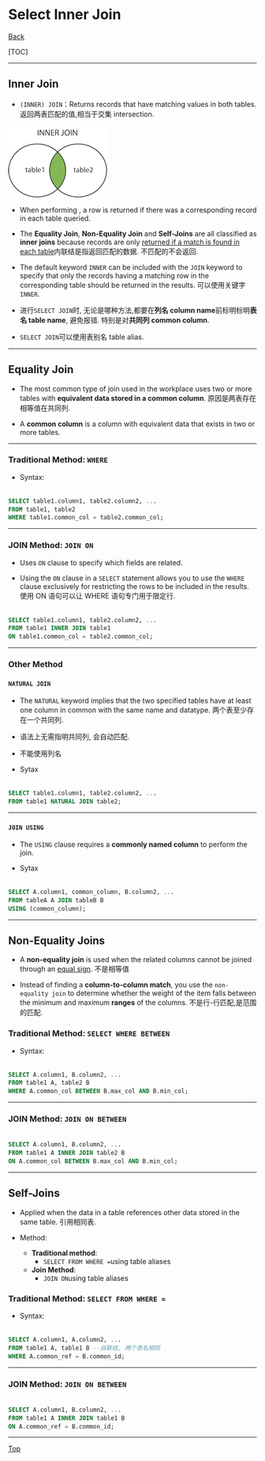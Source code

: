 # Select Inner Join

[Back](../../index.md)

[TOC]

---

## Inner Join

- `(INNER) JOIN`：Returns records that have matching values in both tables. 返回两表匹配的值,相当于交集 intersection.

![inner_join](../../pic/select/join_inner_join.gif)

- When performing , a row is returned if there was a corresponding record in each table queried.

- The **Equality Join**, **Non-Equality Join** and **Self-Joins** are all classified as **inner joins** because records are only <u>returned if a match is found in each table</u>内联结是指返回匹配的数据. 不匹配的不会返回.
  <br>

- The default keyword `INNER` can be included with the `JOIN` keyword to specify that only the records having a matching row in the corresponding table should be returned in the results. 可以使用关键字`INNER`.
  <br>

- 进行`SELECT JOIN`时, 无论是哪种方法,都要在**列名 column name**前标明标明**表名 table name**, 避免报错. 特别是对**共同列 common column**.
  <br>

- `SELECT JOIN`可以使用表别名 table alias.

---

## Equality Join

- The most common type of join used in the workplace uses two or more tables with **equivalent data stored in a common column**. 原因是两表存在相等值在共同列.
  <br>

- A **common column** is a column with equivalent data that exists in two or more tables.
  <br>

---

### Traditional Method: `WHERE`

- Syntax:

```SQL

SELECT table1.column1, table2.column2, ...
FROM table1, table2
WHERE table1.common_col = table2.common_col;

```

---

### JOIN Method: `JOIN ON`

- Uses `ON` clause to specify which fields are related.

- Using the `ON` clause in a `SELECT` statement allows you to use the `WHERE` clause exclusively for restricting the rows to be included in the results. 使用 ON 语句可以让 WHERE 语句专门用于限定行.

```SQL

SELECT table1.column1, table2.column2, ...
FROM table1 INNER JOIN table1
ON table1.common_col = table2.common_col;

```

---

### Other Method

#### `NATURAL JOIN`

- The `NATURAL` keyword implies that the two specified tables have at least one column in common with the same name and datatype. 两个表至少存在一个共同列.
  <br>

- 语法上无需指明共同列, 会自动匹配.
  <br>

- 不能使用列名
  <br>

- Sytax

```SQL

SELECT table1.column1, table2.column2, ...
FROM table1 NATURAL JOIN table2;

```

---

#### `JOIN USING`

- The `USING` clause requires a **commonly named column** to perform the join.

- Sytax

```SQL

SELECT A.column1, common_column, B.column2, ...
FROM tableA A JOIN tableB B
USING (common_column);

```

---

## Non-Equality Joins

- A **non-equality join** is used when the related columns cannot be joined through an <u>equal sign</u>. 不是相等值
  <br>

- Instead of finding a **column-to-column match**, you use the `non-equality join` to determine whether the weight of the item falls between the minimum and maximum **ranges** of the columns. 不是行-行匹配,是范围的匹配.
  <br>

### Traditional Method: `SELECT WHERE BETWEEN`

- Syntax:

```SQL

SELECT A.column1, B.column2, ...
FROM table1 A, table2 B
WHERE A.common_col BETWEEN B.max_col AND B.min_col;

```

---

### JOIN Method: `JOIN ON BETWEEN`

```SQL

SELECT A.column1, B.column2, ...
FROM table1 A INNER JOIN table2 B
ON A.common_col BETWEEN B.max_col AND B.min_col;

```

---

## Self-Joins

- Applied when the data in a table references other data stored in the same table. 引用相同表.

- Method:
  - **Traditional method**:
    - `SELECT FROM WHERE =`using table aliases
  - **Join Method**:
    - `JOIN ON`using table aliases

### Traditional Method: `SELECT FROM WHERE =`

- Syntax:

```SQL

SELECT A.column1, A.column2, ...
FROM table1 A, table1 B --自联结, 两个表名相同
WHERE A.common_ref = B.common_id;

```

---

### JOIN Method: `JOIN ON BETWEEN`

```SQL

SELECT A.column1, B.column2, ...
FROM table1 A INNER JOIN table1 B
ON A.common_ref = B.common_id;

```

---

[Top](#select-inner-join)
